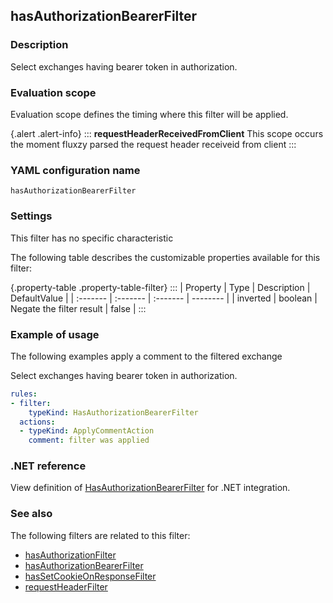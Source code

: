 ## hasAuthorizationBearerFilter

### Description

Select exchanges having bearer token in authorization.

### Evaluation scope

Evaluation scope defines the timing where this filter will be applied. 

{.alert .alert-info}
:::
**requestHeaderReceivedFromClient** This scope occurs the moment fluxzy parsed the request header receiveid from client
:::

### YAML configuration name

    hasAuthorizationBearerFilter

### Settings

This filter has no specific characteristic

The following table describes the customizable properties available for this filter: 

{.property-table .property-table-filter}
:::
| Property | Type | Description | DefaultValue |
| :------- | :------- | :------- | -------- |
| inverted | boolean | Negate the filter result | false |
:::

### Example of usage

The following examples apply a comment to the filtered exchange

Select exchanges having bearer token in authorization.

```yaml
rules:
- filter:
    typeKind: HasAuthorizationBearerFilter
  actions:
  - typeKind: ApplyCommentAction
    comment: filter was applied
```


### .NET reference

View definition of [HasAuthorizationBearerFilter](https://docs.fluxzy.io/api/Fluxzy.Rules.Filters.RequestFilters.HasAuthorizationBearerFilter.html) for .NET integration.

### See also

The following filters are related to this filter: 

 - [hasAuthorizationFilter](hasAuthorizationFilter)
 - [hasAuthorizationBearerFilter](hasAuthorizationBearerFilter)
 - [hasSetCookieOnResponseFilter](hasSetCookieOnResponseFilter)
 - [requestHeaderFilter](requestHeaderFilter)

